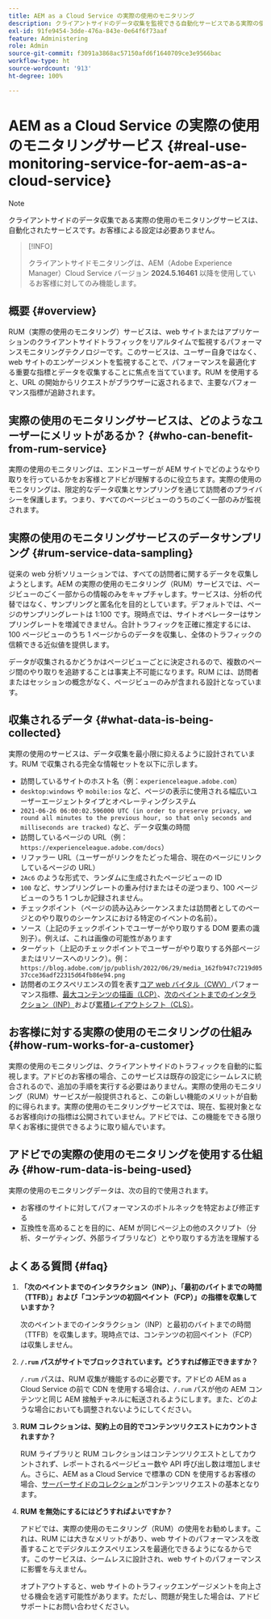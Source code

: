 ```yaml
---
title: AEM as a Cloud Service の実際の使用のモニタリング
description: クライアントサイドのデータ収集を監視できる自動化サービスである実際の使用のモニタリング（RUM）について説明します。
exl-id: 91fe9454-3dde-476a-843e-0e64f6f73aaf
feature: Administering
role: Admin
source-git-commit: f3091a3868ac57150afd6f1640709ce3e9566bac
workflow-type: ht
source-wordcount: '913'
ht-degree: 100%

---
```


# AEM as a Cloud Service の実際の使用のモニタリングサービス {#real-use-monitoring-service-for-aem-as-a-cloud-service}

>[!NOTE]
>
>クライアントサイドのデータ収集である実際の使用のモニタリングサービスは、自動化されたサービスです。お客様による設定は必要ありません。

>[!INFO]
>
>クライアントサイドモニタリングは、AEM（Adobe Experience Manager）Cloud Service バージョン **2024.5.16461** 以降を使用しているお客様に対してのみ機能します。

## 概要 {#overview}

RUM（実際の使用のモニタリング）サービスは、web サイトまたはアプリケーションのクライアントサイドトラフィックをリアルタイムで監視するパフォーマンスモニタリングテクノロジーです。このサービスは、ユーザー自身ではなく、web サイトのエンゲージメントを監視することで、パフォーマンスを最適化する重要な指標とデータを収集することに焦点を当てています。RUM を使用すると、URL の開始からリクエストがブラウザーに返されるまで、主要なパフォーマンス指標が追跡されます。

## 実際の使用のモニタリングサービスは、どのようなユーザーにメリットがあるか？ {#who-can-benefit-from-rum-service}

実際の使用のモニタリングは、エンドユーザーが AEM サイトでどのようなやり取りを行っているかをお客様とアドビが理解するのに役立ちます。実際の使用のモニタリングは、限定的なデータ収集とサンプリングを通じて訪問者のプライバシーを保護します。つまり、すべてのページビューのうちのごく一部のみが監視されます。

## 実際の使用のモニタリングサービスのデータサンプリング {#rum-service-data-sampling}

従来の web 分析ソリューションでは、すべての訪問者に関するデータを収集しようとします。AEM の実際の使用のモニタリング（RUM）サービスでは、ページビューのごく一部からの情報のみをキャプチャします。サービスは、分析の代替ではなく、サンプリングと匿名化を目的としています。デフォルトでは、ページのサンプリングレートは 1:100 です。現時点では、サイトオペレーターはサンプリングレートを増減できません。合計トラフィックを正確に推定するには、100 ページビューのうち 1 ページからのデータを収集し、全体のトラフィックの信頼できる近似値を提供します。

データが収集されるかどうかはページビューごとに決定されるので、複数のページ間のやり取りを追跡することは事実上不可能になります。RUM には、訪問者またはセッションの概念がなく、ページビューのみが含まれる設計となっています。

## 収集されるデータ {#what-data-is-being-collected}

実際の使用のサービスは、データ収集を最小限に抑えるように設計されています。RUM で収集される完全な情報セットを以下に示します。

* 訪問しているサイトのホスト名（例：`experienceleague.adobe.com`）
* `desktop:windows` や `mobile:ios` など、ページの表示に使用される幅広いユーザーエージェントタイプとオペレーティングシステム
* `2021-06-26 06:00:02.596000 UTC (in order to preserve privacy, we round all minutes to the previous hour, so that only seconds and milliseconds are tracked)` など、データ収集の時間
* 訪問しているページの URL（例：`https://experienceleague.adobe.com/docs`）
* リファラー URL（ユーザーがリンクをたどった場合、現在のページにリンクしているページの URL）
* `2Ac6` のような形式で、ランダムに生成されたページビューの ID
* `100` など、サンプリングレートの重み付けまたはその逆つまり、100 ページビューのうち 1 つしか記録されません。
* チェックポイント（ページの読み込みシーケンスまたは訪問者としてのページとのやり取りのシーケンスにおける特定のイベントの名前）。
* ソース（上記のチェックポイントでユーザーがやり取りする DOM 要素の識別子）。例えば、これは画像の可能性があります
* ターゲット（上記のチェックポイントでユーザーがやり取りする外部ページまたはリソースへのリンク）。例：`https://blog.adobe.com/jp/publish/2022/06/29/media_162fb947c7219d0537cce36adf22315d64fb86e94.png`
* 訪問者のエクスペリエンスの質を表す[コア web バイタル（CWV）](https://web.dev/articles/lcp)パフォーマンス指標、[最大コンテンツの描画（LCP）](https://web.dev/articles/lcp)、[次のペイントまでのインタラクション（INP）](https://web.dev/articles/inp)および[累積レイアウトシフト（CLS）](https://web.dev/articles/cls)。

## お客様に対する実際の使用のモニタリングの仕組み {#how-rum-works-for-a-customer}

実際の使用のモニタリングは、クライアントサイドのトラフィックを自動的に監視します。アドビのお客様の場合、このサービスは既存の設定にシームレスに統合されるので、追加の手順を実行する必要はありません。実際の使用のモニタリング（RUM）サービスが一般提供されると、この新しい機能のメリットが自動的に得られます。実際の使用のモニタリングサービスでは、現在、監視対象となるお客様向けの指標は公開されていません。アドビでは、この機能をできる限り早くお客様に提供できるように取り組んでいます。

<!-- Alexandru: hiding temporarily, until we figure out where this needs to be linked to 

If you wish to leverage more insights with this new feature to optimize your digital experiences effortlessly, please see here (link to Row 99). -->

## アドビでの実際の使用のモニタリングを使用する仕組み {#how-rum-data-is-being-used}

実際の使用のモニタリングデータは、次の目的で使用されます。

* お客様のサイトに対してパフォーマンスのボトルネックを特定および修正する
* 互換性を高めることを目的に、AEM が同じページ上の他のスクリプト（分析、ターゲティング、外部ライブラリなど）とやり取りする方法を理解する
<!--
## Limitations and understanding variance in page views and performance metrics {#limitations-and-understanding-variance-in-page-views-and-performance-metrics}

Here are key considerations for customers to keep in mind when interpreting their RUM data:

1. **Tracker blockers**

   * End-users employing tracker blockers or privacy extensions can impede RUM data collection, as these tools restrict the tracking scripts' execution. This restriction may lead to underreported page views and user interactions, creating a discrepancy between actual site activity and the data captured by RUM.

1. **Limitations in capturing headless API/JSON calls**

   * RUM data service focuses on the client-side experience and doesn't capture the backend API or JSON calls made from a non-AEM headless app at this time. The exclusion of these calls from RUM service data creates variances from the content requests measured by CDN Analytics.
-->

## よくある質問 {#faq}

<!-- REMOVED THIS FAQ AS PER EMAIL REQUEST FROM SHWETA DUA, SEPTEMBER 4, 2024 TO THE DL-AEM-DOCS GROUP 
1. **Can customers integrate the RUM service scripts with third-party systems like Dynatrace?**

   Yes.
-->

1. **「次のペイントまでのインタラクション（INP）」、「最初のバイトまでの時間（TTFB）」および「コンテンツの初回ペイント（FCP）」の指標を収集していますか？**

   次のペイントまでのインタラクション（INP）と最初のバイトまでの時間（TTFB）を収集します。現時点では、コンテンツの初回ペイント（FCP）は収集しません。

1. **`/.rum` パスがサイトでブロックされています。どうすれば修正できますか？**

   `/.rum` パスは、RUM 収集が機能するのに必要です。アドビの AEM as a Cloud Service の前で CDN を使用する場合は、`/.rum` パスが他の AEM コンテンツと同じ AEM 接触チャネルに転送されるようにします。また、どのような場合においても調整されないようにしてください。

1. **RUM コレクションは、契約上の目的でコンテンツリクエストにカウントされますか？**

   RUM ライブラリと RUM コレクションはコンテンツリクエストとしてカウントされず、レポートされるページビュー数や API 呼び出し数は増加しません。さらに、AEM as a Cloud Service で標準の CDN を使用するお客様の場合、[サーバーサイドのコレクション](#serverside-collection)がコンテンツリクエストの基本となります。

1. **RUM を無効にするにはどうすればよいですか？**

   アドビでは、実際の使用のモニタリング（RUM）の使用をお勧めします。これは、RUM には大きなメリットがあり、web サイトのパフォーマンスを改善することでデジタルエクスペリエンスを最適化できるようになるからです。このサービスは、シームレスに設計され、web サイトのパフォーマンスに影響を与えません。

   オプトアウトすると、web サイトのトラフィックエンゲージメントを向上させる機会を逃す可能性があります。ただし、問題が発生した場合は、アドビサポートにお問い合わせください。